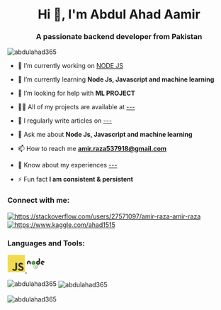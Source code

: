 <h1 align="center">Hi 👋, I'm Abdul Ahad Aamir</h1>
<h3 align="center">A passionate backend developer from Pakistan</h3>
<img  src="https://media.giphy.com/media/K5kfQExKk731K/giphy.gif" width="300px" align="right" alt="">


<p align="left"> <img src="https://komarev.com/ghpvc/?username=abdulahad365&label=Profile%20views&color=0e75b6&style=flat" alt="abdulahad365" /> </p>

- 🔭 I’m currently working on [NODE JS](https://github.com/AbdulAhad365/Node-Basic)

- 🌱 I’m currently learning **Node Js, Javascript and machine learning**

- 🤝 I’m looking for help with **ML PROJECT**

- 👨‍💻 All of my projects are available at [---](---)

- 📝 I regularly write articles on [---](---)

- 💬 Ask me about **Node Js, Javascript and machine learning**

- 📫 How to reach me **amir.raza537918@gmail.com**

- 📄 Know about my experiences [---](---)

- ⚡ Fun fact **I am consistent & persistent**

<h3 align="left">Connect with me:</h3>
<p align="left">
<a href="https://stackoverflow.com/users/https://stackoverflow.com/users/27571097/amir-raza-amir-raza" target="blank"><img align="center" src="https://raw.githubusercontent.com/rahuldkjain/github-profile-readme-generator/master/src/images/icons/Social/stack-overflow.svg" alt="https://stackoverflow.com/users/27571097/amir-raza-amir-raza" height="30" width="40" /></a>
<a href="https://kaggle.com/https://www.kaggle.com/ahad1515" target="blank"><img align="center" src="https://raw.githubusercontent.com/rahuldkjain/github-profile-readme-generator/master/src/images/icons/Social/kaggle.svg" alt="https://www.kaggle.com/ahad1515" height="30" width="40" /></a>
</p>

<h3 align="left">Languages and Tools:</h3>
<p align="left"> <a href="https://developer.mozilla.org/en-US/docs/Web/JavaScript" target="_blank" rel="noreferrer"> <img src="https://raw.githubusercontent.com/devicons/devicon/master/icons/javascript/javascript-original.svg" alt="javascript" width="40" height="40"/> </a> <a href="https://nodejs.org" target="_blank" rel="noreferrer"> <img src="https://raw.githubusercontent.com/devicons/devicon/master/icons/nodejs/nodejs-original-wordmark.svg" alt="nodejs" width="40" height="40"/> </a> </p>

<p><img align="left" src="https://github-readme-stats.vercel.app/api/top-langs?username=abdulahad365&show_icons=true&locale=en&layout=compact" alt="abdulahad365" /></p>

<p>&nbsp;<img align="center" src="https://github-readme-stats.vercel.app/api?username=abdulahad365&show_icons=true&locale=en" alt="abdulahad365" /></p>

<p><img align="center" src="https://github-readme-streak-stats.herokuapp.com/?user=abdulahad365&" alt="abdulahad365" /></p>
